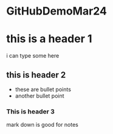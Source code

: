 # GitHubDemoMar24

# this is a header 1
i can type some here

## this is header 2

- these are bullet points
- another bullet point

### This is header 3
mark down is good for notes